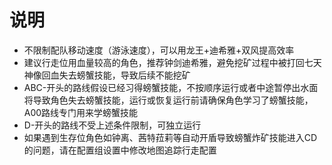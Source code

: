 # 说明

- 不限制配队移动速度（游泳速度），可以用龙王+迪希雅+双风提高效率
- 建议行走位用血量较高的角色，推荐钟剑迪希雅，避免挖矿过程中被打回七天神像回血失去螃蟹技能，导致后续不能挖矿
- ABC-开头的路线假设已经习得螃蟹技能，不按顺序运行或者中途暂停出水面将导致角色失去螃蟹技能，运行或恢复运行前请确保角色学习了螃蟹技能，A00路线专门用来学螃蟹技能
- D-开头的路线不受上述条件限制，可独立运行
- 如果遇到生存位角色如钟离、茜特菈莉等自动开盾导致螃蟹炸矿技能进入CD的问题，请在配置组设置中修改地图追踪行走配置

